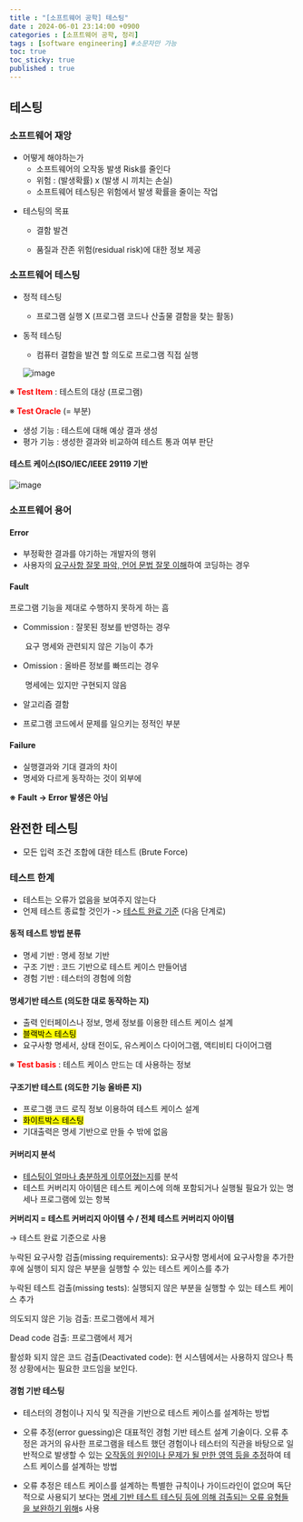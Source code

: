 ```yaml
---
title : "[소프트웨어 공학] 테스팅"
date : 2024-06-01 23:14:00 +0900
categories : [소프트웨어 공학, 정리]
tags : [software engineering] #소문자만 가능
toc: true
toc_sticky: true
published : true
---
```


## 테스팅

### 소프트웨어 재앙

- 어떻게 해야하는가
  - 소프트웨어의 오작동 발생 Risk를 줄인다
  - 위험 : (발생확률) x (발생 시 끼치는 손실)
  - 소프트웨어 테스팅은 위험에서 발생 확률을 줄이는 작업

* 테스팅의 목표 

  - 결함 발견

  - 품질과 잔존 위험(residual risk)에 대한 정보 제공



### 소프트웨어 테스팅

* 정적 테스팅

  * 프로그램 실행 X (프로그램 코드나 산출물 결함을 찾는 활동)

* 동적 테스팅

  * 컴퓨터 결함을 발견 할 의도로 프로그램 직접 실행

  ![image](https://github.com/6-keem/BlogImageRepository/assets/113224939/bccf23b4-d035-4cf0-9446-9424b24e6ab7)

※ **<span style = "color : red;">Test Item</span>** : 테스트의 대상 (프로그램)

※ **<span style = "color : red;">Test Oracle</span>** (= 부분)

* 생성 기능 : 테스트에 대해 예상 결과 생성
* 평가 기능 : 생성한 결과와 비교하여 테스트 통과 여부 판단

#### 테스트 케이스(ISO/IEC/IEEE 29119 기반

![image](https://github.com/6-keem/BlogImageRepository/assets/113224939/1f3a781b-9848-4951-9c28-c54e40e01cd4)







### 소프트웨어 용어

#### Error

* 부정확한 결과를 야기하는 개발자의 행위
* 사용자의 <ins>요구사항 잘못 파악, 언어 문법 잘못 이해</ins>하여 코딩하는 경우

#### Fault

프로그램 기능을 제대로 수행하지 못하게 하는 흠

* Commission : 잘못된 정보를 반영하는 경우

  ​	요구 명세와 관련되지 않은 기능이 추가

* Omission : 올바른 정보를 빠뜨리는 경우

  ​	명세에는 있지만 구현되지 않음

* 알고리즘 결함

* 프로그램 코드에서 문제를 일으키는 정적인 부분

#### Failure

* 실행결과와 기대 결과의 차이
* 명세와 다르게 동작하는 것이 외부에 

**※ Fault -> Error 발생은 아님**



## 완전한 테스팅

* 모든 입력 조건 조합에 대한 테스트 (Brute Force)

### 테스트 한계

* 테스트는 오류가 없음을 보여주지 않는다
* 언제 테스트 종료할 것인가 -> <ins>테스트 완료 기준</ins> (다음 단계로)

#### 동적 테스트 방법 분류

* 명세 기반 : 명세 정보 기반
* 구조 기반 : 코드 기반으로 테스트 케이스 만들어냄
* 경험 기반 : 테스터의 경험에 의함

#### 명세기반 테스트 (의도한 대로 동작하는 지)

* 출력 인터페이스나 정보, 명세 정보를 이용한 테스트 케이스 설계
* <mark>블랙박스 테스팅</mark>
* 요구사항 명세서, 상태 전이도, 유스케이스 다이어그램, 액티비티 다이어그램

※ **<span style = "color : red;">Test basis</span>** : 테스트 케이스 만드는 데 사용하는 정보

#### 구조기반 테스트 (의도한 기능 올바른 지)

* 프로그램 코드 로직 정보 이용하여 테스트 케이스 설계
* <mark>화이트박스 테스팅</mark>
* 기대출력은 명세 기반으로 만들 수 밖에 없음

#### 커버리지 분석

* <ins>테스팅이 얼마나 충분하게 이루어졌는지</ins>를 분석
* 테스트 커버리지 아이템은 테스트 케이스에 의해 포함되거나 실행될 필요가 있는 명세나 프로그램에 있는 항복

**커버리지 = 테스트 커버리지 아이템 수 / 전체 테스트 커버리지 아이템**

→ 테스트 완료 기준으로 사용



누락된 요구사항 검출(missing requirements): 요구사항 명세서에 요구사항을 추가한 후에 실행이 되지 않은 부분을 실행할 수 있는 테스트 케이스를 추가

누락된 테스트 검출(missing tests): 실행되지 않은 부분을 실행할 수 있는 테스트 케이스 추가

의도되지 않은 기능 검출: 프로그램에서 제거

Dead code 검출: 프로그램에서 제거

활성화 되지 않은 코드 검출(Deactivated code): 현 시스템에서는 사용하지 않으나 특정 상황에서는 필요한 코드임을 보인다.





#### 경험 기반 테스팅

* 테스터의 경험이나 지식 및 직관을 기반으로 테스트 케이스를 설계하는 방법

* 오류 추정(error guessing)은 대표적인 경험 기반 테스트 설계 기술이다. 오류 추정은 과거의 유사한 프로그램을 테스트 했던 경험이나 테스터의 직관을 바탕으로 일반적으로 발생할 수 있는 <ins>오작동의 원인이나 문제가 될 만한 영역 등을 추정</ins>하여 테스트 케이스를 설계하는 방법

* 오류 추정은 테스트 케이스를 설계하는 특별한 규칙이나 가이드라인이 없으며 독단적으로 사용되기 보다는 <ins>명세 기반 테스트 테스팅 등에 의해 검출되는 오류 유형들을 보완하기 위해</ins>s 사용